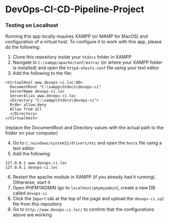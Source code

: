 # DevOps-CI-CD-Pipeline-Project
### Testing on Localhost
Running this app locally requires XAMPP (or MAMP for MacOS) and configuration of a virtual host. To configure it to work with this app, please do the following:
1. Clone this repository inside your `htdocs` folder in XAMPP
2. Navigate to `C:/xampp/apache/conf/extra/` (or where your XAMPP folder is installed) and open the `httpd-vhosts.conf` file using your text editor
3. Add the following to the file:
  ```
  <VirtualHost www.devops-ci.loc:80>
    DocumentRoot "C:\xampp\htdocs\devops-ci"
    ServerName devops-ci.loc
    ServerAlias www.devops-ci.loc
    <Directory "C:\xampp\htdocs\devops-ci">
    Order allow,deny
    Allow from all
    </Directory>
  </VirtualHost>
  ```
  (replace the DocumentRoot and Directory values with the actual path to the folder on your computer)
  
4. Go to `C:/windows/system32/drivers/etc` and open the `hosts` file using a text editor
5. Add the following:
  ```
  127.0.0.1 www.devops-ci.loc
  127.0.0.1 devops-ci.loc
  ```
6. Restart the apache module in XAMPP (if you already had it running). Otherwise, start it
7. Open PHPMYADMIN (go to `localhost/phpmyadmin`), create a new DB called `devops-ci`
8. Click the `Import` tab at the top of the page and upload the `devops-ci.sql` file from this repository
9. Go to `http://www.devops-ci.loc/` to confirm that the configurations above are working
